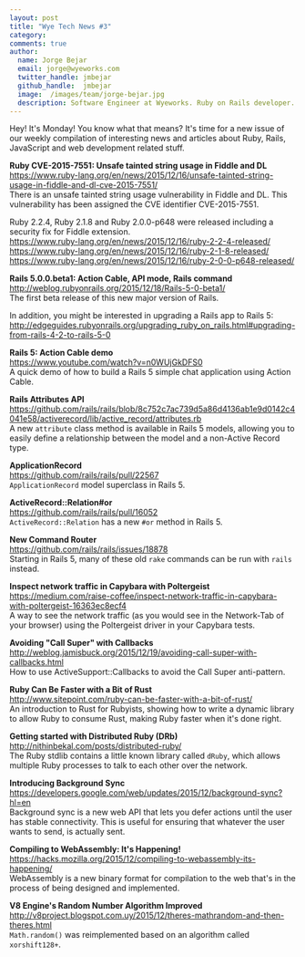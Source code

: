```yaml
---
layout: post
title: "Wye Tech News #3"
category:
comments: true
author:
  name: Jorge Bejar
  email: jorge@wyeworks.com
  twitter_handle: jmbejar
  github_handle:  jmbejar
  image:  /images/team/jorge-bejar.jpg
  description: Software Engineer at Wyeworks. Ruby on Rails developer.
---
```


Hey! It's Monday! You know what that means? It's time for a new issue of our weekly compilation of interesting news and articles about Ruby, Rails, JavaScript and web development related stuff.

<!--more-->

**Ruby CVE-2015-7551: Unsafe tainted string usage in Fiddle and DL**<br/>
https://www.ruby-lang.org/en/news/2015/12/16/unsafe-tainted-string-usage-in-fiddle-and-dl-cve-2015-7551/<br/>
There is an unsafe tainted string usage vulnerability in Fiddle and DL. This vulnerability has been assigned the CVE identifier CVE-2015-7551.

Ruby 2.2.4, Ruby 2.1.8 and Ruby 2.0.0-p648 were released including a security fix for Fiddle extension.<br/>
https://www.ruby-lang.org/en/news/2015/12/16/ruby-2-2-4-released/<br/>
https://www.ruby-lang.org/en/news/2015/12/16/ruby-2-1-8-released/<br/>
https://www.ruby-lang.org/en/news/2015/12/16/ruby-2-0-0-p648-released/

**Rails 5.0.0.beta1: Action Cable, API mode, Rails command**<br/>
http://weblog.rubyonrails.org/2015/12/18/Rails-5-0-beta1/<br/>
The first beta release of this new major version of Rails.

In addition, you might be interested in upgrading a Rails app to Rails 5:<br/>
http://edgeguides.rubyonrails.org/upgrading_ruby_on_rails.html#upgrading-from-rails-4-2-to-rails-5-0

**Rails 5: Action Cable demo**<br/>
https://www.youtube.com/watch?v=n0WUjGkDFS0<br/>
A quick demo of how to build a Rails 5 simple chat application using Action Cable.

**Rails Attributes API**<br/>
https://github.com/rails/rails/blob/8c752c7ac739d5a86d4136ab1e9d0142c4041e58/activerecord/lib/active_record/attributes.rb<br/>
A new `attribute` class method is available in Rails 5 models, allowing you to easily define a relationship between the model and a non-Active Record type.

**ApplicationRecord**<br/>
https://github.com/rails/rails/pull/22567<br/>
`ApplicationRecord` model superclass in Rails 5.

**ActiveRecord::Relation#or**<br/>
https://github.com/rails/rails/pull/16052<br/>
`ActiveRecord::Relation` has a new `#or` method in Rails 5.

**New Command Router**<br/>
https://github.com/rails/rails/issues/18878<br/>
Starting in Rails 5, many of these old `rake` commands can be run with `rails` instead.

**Inspect network traffic in Capybara with Poltergeist**<br/>
https://medium.com/raise-coffee/inspect-network-traffic-in-capybara-with-poltergeist-16363ec8ecf4<br/>
A way to see the network traffic (as you would see in the Network-Tab of your browser) using the Poltergeist driver in your Capybara tests.

**Avoiding "Call Super" with Callbacks**<br/>
http://weblog.jamisbuck.org/2015/12/19/avoiding-call-super-with-callbacks.html<br/>
How to use ActiveSupport::Callbacks to avoid the Call Super anti-pattern.

**Ruby Can Be Faster with a Bit of Rust**<br/>
http://www.sitepoint.com/ruby-can-be-faster-with-a-bit-of-rust/<br/>
An introduction to Rust for Rubyists, showing how to write a dynamic library to allow Ruby to consume Rust, making Ruby faster when it's done right.

**Getting started with Distributed Ruby (DRb)**<br/>
http://nithinbekal.com/posts/distributed-ruby/<br/>
The Ruby stdlib contains a little known library called `dRuby`, which allows multiple Ruby processes to talk to each other over the network.

**Introducing Background Sync**<br/>
https://developers.google.com/web/updates/2015/12/background-sync?hl=en<br/>
Background sync is a new web API that lets you defer actions until the user has stable connectivity. This is useful for ensuring that whatever the user wants to send, is actually sent.

**Compiling to WebAssembly: It's Happening!**<br/>
https://hacks.mozilla.org/2015/12/compiling-to-webassembly-its-happening/<br/>
WebAssembly is a new binary format for compilation to the web that's in the process of being designed and implemented.

**V8 Engine's Random Number Algorithm Improved**<br/>
http://v8project.blogspot.com.uy/2015/12/theres-mathrandom-and-then-theres.html<br/>
`Math.random()` was reimplemented based on an algorithm called `xorshift128+`.

